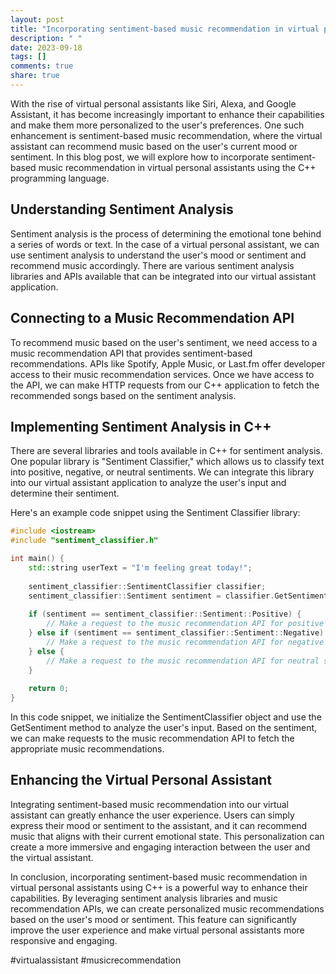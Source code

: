```yaml
---
layout: post
title: "Incorporating sentiment-based music recommendation in virtual personal assistants with C++"
description: " "
date: 2023-09-18
tags: []
comments: true
share: true
---
```


With the rise of virtual personal assistants like Siri, Alexa, and Google Assistant, it has become increasingly important to enhance their capabilities and make them more personalized to the user's preferences. One such enhancement is sentiment-based music recommendation, where the virtual assistant can recommend music based on the user's current mood or sentiment. In this blog post, we will explore how to incorporate sentiment-based music recommendation in virtual personal assistants using the C++ programming language.

## Understanding Sentiment Analysis

Sentiment analysis is the process of determining the emotional tone behind a series of words or text. In the case of a virtual personal assistant, we can use sentiment analysis to understand the user's mood or sentiment and recommend music accordingly. There are various sentiment analysis libraries and APIs available that can be integrated into our virtual assistant application.

## Connecting to a Music Recommendation API

To recommend music based on the user's sentiment, we need access to a music recommendation API that provides sentiment-based recommendations. APIs like Spotify, Apple Music, or Last.fm offer developer access to their music recommendation services. Once we have access to the API, we can make HTTP requests from our C++ application to fetch the recommended songs based on the sentiment analysis.

## Implementing Sentiment Analysis in C++

There are several libraries and tools available in C++ for sentiment analysis. One popular library is "Sentiment Classifier," which allows us to classify text into positive, negative, or neutral sentiments. We can integrate this library into our virtual assistant application to analyze the user's input and determine their sentiment.

Here's an example code snippet using the Sentiment Classifier library:

```cpp
#include <iostream>
#include "sentiment_classifier.h"

int main() {
    std::string userText = "I'm feeling great today!";
    
    sentiment_classifier::SentimentClassifier classifier;
    sentiment_classifier::Sentiment sentiment = classifier.GetSentiment(userText);
    
    if (sentiment == sentiment_classifier::Sentiment::Positive) {
        // Make a request to the music recommendation API for positive sentiment
    } else if (sentiment == sentiment_classifier::Sentiment::Negative) {
        // Make a request to the music recommendation API for negative sentiment
    } else {
        // Make a request to the music recommendation API for neutral sentiment
    }
    
    return 0;
}
```

In this code snippet, we initialize the SentimentClassifier object and use the GetSentiment method to analyze the user's input. Based on the sentiment, we can make requests to the music recommendation API to fetch the appropriate music recommendations.

## Enhancing the Virtual Personal Assistant

Integrating sentiment-based music recommendation into our virtual assistant can greatly enhance the user experience. Users can simply express their mood or sentiment to the assistant, and it can recommend music that aligns with their current emotional state. This personalization can create a more immersive and engaging interaction between the user and the virtual assistant.

In conclusion, incorporating sentiment-based music recommendation in virtual personal assistants using C++ is a powerful way to enhance their capabilities. By leveraging sentiment analysis libraries and music recommendation APIs, we can create personalized music recommendations based on the user's mood or sentiment. This feature can significantly improve the user experience and make virtual personal assistants more responsive and engaging.

\#virtualassistant #musicrecommendation